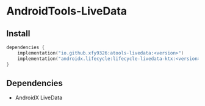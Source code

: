 # AndroidTools-LiveData

## Install

```kotlin
dependencies {
    implementation("io.github.xfy9326:atools-livedata:<version>")
    implementation("androidx.lifecycle:lifecycle-livedata-ktx:<version>")
}
```

## Dependencies

- AndroidX LiveData
